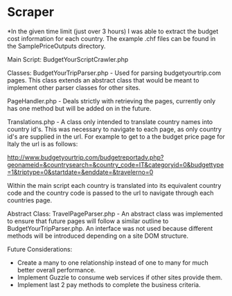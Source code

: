 Scraper
=======
*In the given time limit (just over 3 hours) I was able to extract the budget cost information for each country. The example .chf files can be found in the SamplePriceOutputs directory.

Main Script:
BudgetYourScriptCrawler.php

Classes:
BudgetYourTripParser.php - Used for parsing budgetyourtrip.com pages. This class extends an abstract class that would be meant to implement other parser classes for other sites.

PageHandler.php - Deals strictly with retrieving the pages, currently only has one method but will be added on in the future.

Translations.php - A class only intended to translate country names into country id's. This was necessary to navigate to each page, as only country id's are supplied in the url. For example to get to a the budget price page for Italy the url is as follows: 
  
  http://www.budgetyourtrip.com/budgetreportadv.php?geonameid=&countrysearch=&country_code=IT&categoryid=0&budgettype=1&triptype=0&startdate=&enddate=&travelerno=0

Within the main script each country is translated into its equivalent country code and the country code is passed to the url to navigate through each countries page.

Abstract Class:
TravelPageParser.php - An abstract class was implemented to ensure that future pages will follow a similar outline to BudgetYourTripParser.php. An interface was not used because different methods will be introduced depending on a site DOM structure.

Future Considerations:
- Create a many to one relationship instead of one to many for much better overall performance.
- Implement Guzzle to consume web services if other sites provide them.
- Implement last 2 pay methods to complete the business criteria.


